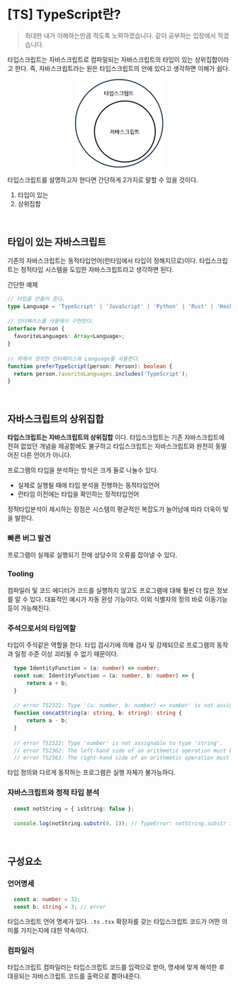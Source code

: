 # [TS] TypeScript란?

> 최대한 내가 이해하는만큼 적도록 노력하겠습니다. 
> 같이 공부하는 입장에서 적겠습니다.

타입스크립트는 자바스크립트로 컴파일되는 자바스크립트의 타입이 있는 상위집합이라고 한다. 즉, 자바스크립트라는 원은 타입스크립트의 안에 있다고 생각하면 이해가 쉽다.

<p align="center">
  <img width="200" height="200" src="../assets/image/TypeScript_1.png">
</p>

타입스크립트를 설명하고자 한다면 간단하게 2가지로 말할 수 있을 것이다.

1. 타입이 있는
2. 상위집합

<br/>

## 타입이 있는 자바스크립트

기존의 자바스크립트는 동적타입언어(런타임에서 타입이 정해지므로)이다. 타입스크립트는 정적타입 시스템을 도입한 자바스크립트라고 생각하면 된다.

간단한 예제

```ts
// 타입을 만들어 준다.
type Language = 'TypeScript' | 'JavaScript' | 'Python' | 'Rust' | 'Haskell';

// 인터페이스를 사용해서 구현한다.
interface Person {
  favoriteLanguages: Array<Language>;
}

// 위에서 정의한 인터페이스와 Language를 사용한다.
function preferTypeScript(person: Person): boolean {
  return person.favoriteLanguages.includes('TypeScript');
}
```

<br/>

## 자바스크립트의 상위집합

**타입스크립트는 자바스크립트의 상위집합** 이다. 타입스크립트는 기존 자바스크립트에 전혀 없었던 개념을 제공함에도 불구하고 타입스크립트는 자바스크립트와 완전히 동떨어진 다른 언어가 아니다. 

프로그램의 타입을 분석하는 방식은 크게 둘로 나눌수 있다.

- 실제로 실행될 때에 타입 분석을 진행하는 동적타입언어
- 런타임 이전에는 타입을 확인하는 정적타입언어

정적타입분석이 제시하는 장점은 시스템의 평균적인 복잡도가 늘어남에 따라 더욱이 빛을 발한다.
<br/>

### 빠른 버그 발견

프로그램이 실제로 실행되기 전에 상당수의 오류를 잡아낼 수 있다.
<br/>

### Tooling

컴파일러 및 코드 에디터가 코드를 실행하지 않고도 프로그램에 대해 훨씬 더 많은 정보를 알 수 있다. 대표적인 예시가 자동 완성 기능이다. 이외 식별자의 정의 바로 이동기능 등이 가능해진다.
<br/>

### 주석으로서의 타입역할

타입이 주석같은 역할을 한다. 타입 검사기에 의해 검사 및 강제되므로 프로그램의 동작과 일정 수준 이상 괴리될 수 없기 때문이다.

```ts
  type IdentityFunction = (a: number) => number;
  const sum: IdentityFunction = (a: number, b: number) => {
      return a + b;
  }
    
  // error TS2322: Type '(a: number, b: number) => number' is not assignable to type 'IdentityFunction'.
  function concatString(a: string, b: string): string {
      return a - b;
  }
    
  // error TS2322: Type 'number' is not assignable to type 'string'.
  // error TS2362: The left-hand side of an arithmetic operation must be of type 'any', 'number' or an enum type.
  // error TS2363: The right-hand side of an arithmetic operation must be of type 'any', 'number' or an enum type.
```

타입 정의와 다르게 동작하는 프로그램은 실행 자체가 불가능하다.
<br/>

### 자바스크립트와 정적 타입 분석

```ts
  const notString = { isString: false };

  console.log(notString.substr(0, 1)); // TypeError: notString.substr is not a function
```

<br/>

## 구성요소

### 언어명세

```ts
  const a: number = 32;
  const b: string = 3; // error
```

타입스크립트 언어 명세가 있다. `.ts` `.tsx` 확장자를 갖는 타입스크립트 코드가 어떤 의미를 가지는지에 대한 약속이다.
<br/>

### 컴파일러

타입스크립트 컴파일러는 타입스크립트 코드를 입력으로 받아, 명세에 맞게 해석한 후 대응되는 자바스크립트 코드를 출력으로 뽑아내준다.